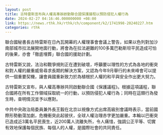 ```yaml
---
layout: post
title: 古特雷斯宣布與人權高專辦啟動聯合國保護議程以預防侵犯人權行為
date: 2024-02-27 04:16:46.000000000 +08:00
link: https://news.rthk.hk/rthk/ch/component/k2/1741998-20240227.htm
categories: rthk
---
```


聯合國秘書長古特雷斯在日內瓦開幕的人權理事會會議上警告，如果以色列對加沙南部城市拉法展開地面行動，將會為在拉法避難的100多萬巴勒斯坦平民造成可怕的後果，亦會「徹底埋葬」聯合國的援助計劃。

古特雷斯又說，法治和戰爭規則正在遭到破壞，呼籲要以理性的方式為各地的衝突和對人權的嚴重威脅尋求長期的解決方案，又認為今年9月舉行的未來峰會可以提供一個重要契機，讓會員國重新致力於為植根於人權的和平與安全作出更大努力。

古特雷斯又宣布，與人權高專辦共同啟動聯合國《保護議程》。根據這項議程，聯合國將在所有工作領域採取統一的行動，以預防侵犯人權行為；同時在這類行為發生時，查明情況並予以應對。

中共中央政治局委員兼外長王毅在北京以視像方式出席高級別會議時表示，當前國際形勢動蕩加劇，危機衝突此起彼伏，全球人權治理赤字更加嚴重。本輪以巴衝突已造成近3萬名平民喪生，近200萬人流離失所，令人痛惜，強調公正平等、切實有效地保護每個民族、每個人的人權，是國際社會的共同責任。
